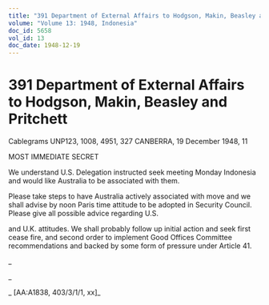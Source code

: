 ```yaml
---
title: "391 Department of External Affairs to Hodgson, Makin, Beasley and Pritchett"
volume: "Volume 13: 1948, Indonesia"
doc_id: 5658
vol_id: 13
doc_date: 1948-12-19
---
```


# 391 Department of External Affairs to Hodgson, Makin, Beasley and Pritchett

Cablegrams UNP123, 1008, 4951, 327 CANBERRA, 19 December 1948, 11

MOST IMMEDIATE SECRET

We understand U.S. Delegation instructed seek meeting Monday Indonesia and would like Australia to be associated with them.

Please take steps to have Australia actively associated with move and we shall advise by noon Paris time attitude to be adopted in Security Council. Please give all possible advice regarding U.S.

and U.K. attitudes. We shall probably follow up initial action and seek first cease fire, and second order to implement Good Offices Committee recommendations and backed by some form of pressure under Article 41.

_

_

_ [AA:A1838, 403/3/1/1, xx]_
